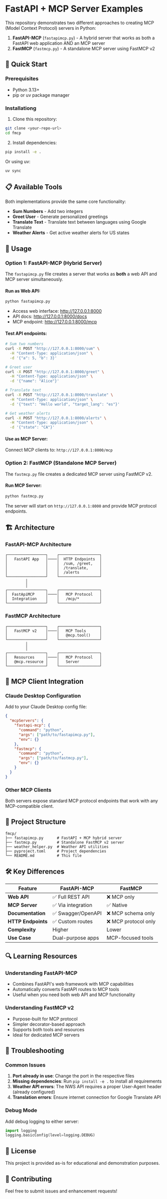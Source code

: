 # FastAPI + MCP Server Examples

This repository demonstrates two different approaches to creating MCP (Model Context Protocol) servers in Python:

1. **FastAPI-MCP** (`fastapimcp.py`) - A hybrid server that works as both a FastAPI web application AND an MCP server
2. **FastMCP** (`fastmcp.py`) - A standalone MCP server using FastMCP v2

## 🚀 Quick Start

### Prerequisites

- Python 3.13+
- pip or uv package manager

### Installationg

1. Clone this repository:
```bash
git clone <your-repo-url>
cd fmcp
```

2. Install dependencies:
```bash
pip install -e .
```

Or using uv:
```bash
uv sync
```

## 📋 Available Tools

Both implementations provide the same core functionality:

- **Sum Numbers** - Add two integers
- **Greet User** - Generate personalized greetings  
- **Translate Text** - Translate text between languages using Google Translate
- **Weather Alerts** - Get active weather alerts for US states

## 🔧 Usage

### Option 1: FastAPI-MCP (Hybrid Server)

The `fastapimcp.py` file creates a server that works as **both** a web API and MCP server simultaneously.

#### Run as Web API:
```bash
python fastapimcp.py
```
- Access web interface: http://127.0.0.1:8000
- API docs: http://127.0.0.1:8000/docs
- MCP endpoint: http://127.0.0.1:8000/mcp

#### Test API endpoints:
```bash
# Sum two numbers
curl -X POST "http://127.0.0.1:8000/sum" \
  -H "Content-Type: application/json" \
  -d '{"a": 5, "b": 3}'

# Greet user
curl -X POST "http://127.0.0.1:8000/greet" \
  -H "Content-Type: application/json" \
  -d '{"name": "Alice"}'

# Translate text
curl -X POST "http://127.0.0.1:8000/translate" \
  -H "Content-Type: application/json" \
  -d '{"text": "Hello world", "target_lang": "es"}'

# Get weather alerts
curl -X POST "http://127.0.0.1:8000/alerts" \
  -H "Content-Type: application/json" \
  -d '{"state": "CA"}'
```

#### Use as MCP Server:
Connect MCP clients to: `http://127.0.0.1:8000/mcp`

### Option 2: FastMCP (Standalone MCP Server)

The `fastmcp.py` file creates a dedicated MCP server using FastMCP v2.

#### Run MCP Server:
```bash
python fastmcp.py
```

The server will start on `http://127.0.0.1:8000` and provide MCP protocol endpoints.

## 🏗️ Architecture

### FastAPI-MCP Architecture
```
┌─────────────────┐    ┌──────────────────┐
│   FastAPI App   │────│  HTTP Endpoints  │
│                 │    │  /sum, /greet,   │
│                 │    │  /translate,     │
│                 │    │  /alerts         │
└─────────────────┘    └──────────────────┘
         │
         │
┌─────────────────┐    ┌──────────────────┐
│  FastApiMCP     │────│   MCP Protocol   │
│  Integration    │    │   /mcp/*         │
└─────────────────┘    └──────────────────┘
```

### FastMCP Architecture
```
┌─────────────────┐    ┌──────────────────┐
│   FastMCP v2    │────│   MCP Tools      │
│                 │    │   @mcp.tool()    │
└─────────────────┘    └──────────────────┘
         │
         │
┌─────────────────┐    ┌──────────────────┐
│   Resources     │────│   MCP Protocol   │
│   @mcp.resource │    │   Server         │
└─────────────────┘    └──────────────────┘
```

## 🔌 MCP Client Integration

### Claude Desktop Configuration

Add to your Claude Desktop config file:

```json
{
  "mcpServers": {
    "fastapi-mcp": {
      "command": "python",
      "args": ["path/to/fastapimcp.py"],
      "env": {}
    },
    "fastmcp": {
      "command": "python", 
      "args": ["path/to/fastmcp.py"],
      "env": {}
    }
  }
}
```

### Other MCP Clients

Both servers expose standard MCP protocol endpoints that work with any MCP-compatible client.

## 📁 Project Structure

```
fmcp/
├── fastapimcp.py      # FastAPI + MCP hybrid server
├── fastmcp.py         # Standalone FastMCP v2 server  
├── weather_helper.py  # Weather API utilities
├── pyproject.toml     # Project dependencies
└── README.md          # This file
```

## 🛠️ Key Differences

| Feature | FastAPI-MCP | FastMCP |
|---------|-------------|---------|
| **Web API** | ✅ Full REST API | ❌ MCP only |
| **MCP Server** | ✅ Via integration | ✅ Native |
| **Documentation** | ✅ Swagger/OpenAPI | ❌ MCP schema only |
| **HTTP Endpoints** | ✅ Custom routes | ❌ MCP protocol only |
| **Complexity** | Higher | Lower |
| **Use Case** | Dual-purpose apps | MCP-focused tools |

## 🔍 Learning Resources

### Understanding FastAPI-MCP
- Combines FastAPI's web framework with MCP capabilities
- Automatically converts FastAPI routes to MCP tools
- Useful when you need both web API and MCP functionality

### Understanding FastMCP v2
- Purpose-built for MCP protocol
- Simpler decorator-based approach
- Supports both tools and resources
- Ideal for dedicated MCP servers

## 🐛 Troubleshooting

### Common Issues

1. **Port already in use**: Change the port in the respective files
2. **Missing dependencies**: Run `pip install -e .` to install all requirements
3. **Weather API errors**: The NWS API requires a proper User-Agent header (already configured)
4. **Translation errors**: Ensure internet connection for Google Translate API

### Debug Mode

Add debug logging to either server:

```python
import logging
logging.basicConfig(level=logging.DEBUG)
```

## 📝 License

This project is provided as-is for educational and demonstration purposes.

## 🤝 Contributing

Feel free to submit issues and enhancement requests!